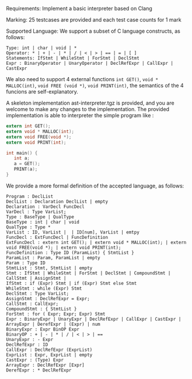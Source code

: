 Requirements: Implement a basic interpreter based on Clang

Marking: 25 testcases are provided and each test case counts for 1 mark

Supported Language: We support a subset of C language constructs, as follows: 

```
Type: int | char | void | *
Operator: * | + | - | * | / | < | > | == | = | [ ] 
Statements: IfStmt | WhileStmt | ForStmt | DeclStmt 
Expr : BinaryOperator | UnaryOperator | DeclRefExpr | CallExpr | CastExpr 
```

We also need to support 4 external functions `int GET()`, `void * MALLOC(int)`, `void FREE (void *)`, `void PRINT(int)`, the semantics of the 4 funcions are self-explanatory. 

A skeleton implementation ast-interpreter.tgz is provided, and you are welcome to make any changes to the implementation. The provided implementation is able to interpreter the simple program like : 

```c
extern int GET();
extern void * MALLOC(int);
extern void FREE(void *);
extern void PRINT(int);

int main() {
   int a;
   a = GET();
   PRINT(a);
}
```


We provide a more formal definition of the accepted language, as follows: 

```
Program : DeclList
DeclList : Declaration DeclList | empty
Declaration : VarDecl FuncDecl
VarDecl : Type VarList;
Type : BaseType | QualType
BaseType : int | char | void
QualType : Type * 
VarList : ID, VarList |  | ID[num], VarList | emtpy
FuncDecl : ExtFuncDecl | FuncDefinition
ExtFuncDecl : extern int GET(); | extern void * MALLOC(int); | extern void FREE(void *); | extern void PRINT(int);
FuncDefinition : Type ID (ParamList) { StmtList }
ParamList : Param, ParamList | empty
Param : Type ID
StmtList : Stmt, StmtList | empty
Stmt : IfStmt | WhileStmt | ForStmt | DeclStmt | CompoundStmt | CallStmt | AssignStmt | 
IfStmt : if (Expr) Stmt | if (Expr) Stmt else Stmt
WhileStmt : while (Expr) Stmt
DeclStmt : Type VarList;
AssignStmt : DeclRefExpr = Expr;
CallStmt : CallExpr;
CompoundStmt : { StmtList }
ForStmt : for ( Expr; Expr; Expr) Stmt
Expr : BinaryExpr | UnaryExpr | DeclRefExpr | CallExpr | CastExpr | ArrayExpr | DerefExpr | (Expr) | num
BinaryExpr : Expr BinOP Expr
BinaryOP : + | - | * | / | < | > | ==
UnaryExpr : - Expr
DeclRefExpr : ID
CallExpr : DeclRefExpr (ExprList)
ExprList : Expr, ExprList | empty
CastExpr : (Type) Expr
ArrayExpr : DeclRefExpr [Expr]
DerefExpr : * DeclRefExpr
```
